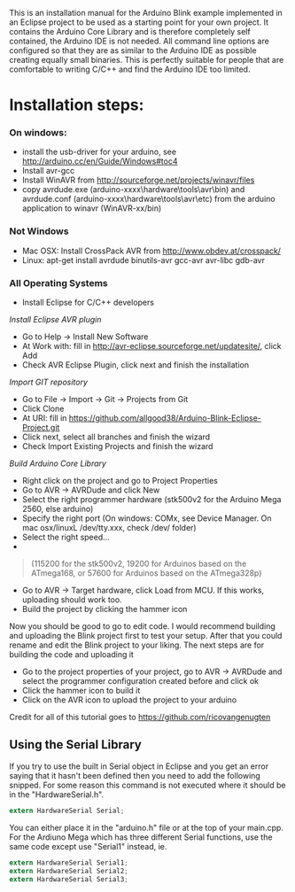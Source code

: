 This is an installation manual for the Arduino Blink example implemented in an Eclipse project to be used as a starting point for your own project. It contains the Arduino Core Library and is therefore completely self contained, the Arduino IDE is not needed. All command line options are configured so that they are as similar to the Arduino IDE as possible creating equally small binaries. This is perfectly suitable for people that are comfortable to writing C/C++ and find the Arduino IDE too limited.

# Installation steps:

### On windows: 
- install the usb-driver for your arduino, see http://arduino.cc/en/Guide/Windows#toc4
- Install avr-gcc
- Install WinAVR from http://sourceforge.net/projects/winavr/files
- copy avrdude.exe (arduino-xxxx\hardware\tools\avr\bin) and avrdude.conf (arduino-xxxx\hardware\tools\avr\etc) from the arduino application to winavr (WinAVR-xx/bin)

### Not Windows
- Mac OSX: Install CrossPack AVR from http://www.obdev.at/crosspack/
- Linux: apt-get install avrdude binutils-avr gcc-avr avr-libc gdb-avr

### All Operating Systems
- Install Eclipse for C/C++ developers

*Install Eclipse AVR plugin*

- Go to Help -> Install New Software
- At Work with: fill in http://avr-eclipse.sourceforge.net/updatesite/, click Add
- Check AVR Eclipse Plugin, click next and finish the installation

*Import GIT repository*

- Go to File -> Import -> Git -> Projects from Git
- Click Clone
- At URI: fill in https://github.com/allgood38/Arduino-Blink-Eclipse-Project.git
- Click next, select all branches and finish the wizard
- Check Import Existing Projects and finish the wizard

*Build Arduino Core Library*

- Right click on the project and go to Project Properties
- Go to AVR -> AVRDude and click New
- Select the right programmer hardware (stk500v2 for the Arduino Mega 2560, else arduino)
- Specify the right port (On windows: COMx, see Device Manager. On mac osx/linuxL /dev/tty.xxx, check /dev/ folder)
- Select the right speed...
- 
> (115200 for the stk500v2, 19200 for Arduinos based on the ATmega168, or 57600 for Arduinos based on the ATmega328p)

- Go to AVR -> Target hardware, click Load from MCU. If this works, uploading should work too.
- Build the project by clicking the hammer icon

Now you should be good to go to edit code. I would recommend building and uploading the Blink project first to test your setup. After that you could rename and edit the Blink project to your liking. The next steps are for building the code and uploading it

- Go to the project properties of your project, go to AVR -> AVRDude and select the programmer configuration created before and click ok
- Click the hammer icon to build it
- Click on the AVR icon to upload the project to your arduino

Credit for all of this tutorial goes to https://github.com/ricovangenugten

## Using the Serial Library

If you try to use the built in Serial object in Eclipse and you get an error saying that it hasn't been defined then you need to add the following snipped. For some reason this command is not executed where it should be in the "HardwareSerial.h".

```c
extern HardwareSerial Serial;
```

You can either place it in the "arduino.h" file or at the top of your main.cpp. For the Ardiuno Mega which has three different Serial functions, use the same code except use "Serial1" instead, ie. 

```c
extern HardwareSerial Serial1;
extern HardwareSerial Serial2;
extern HardwareSerial Serial3;
```
